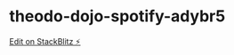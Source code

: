 # theodo-dojo-spotify-adybr5

[Edit on StackBlitz ⚡️](https://stackblitz.com/edit/theodo-dojo-spotify-adybr5)